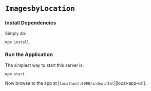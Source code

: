 # `ImagesbyLocation`

### Install Dependencies

Simply do:

```
npm install
```

### Run the Application

The simplest way to start
this server is:

```
npm start
```

Now browse to the app at [`localhost:8000/index.html`][local-app-url].